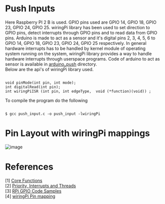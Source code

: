 # Push Inputs

Here Raspberry PI 2 B is used. GPIO pins used are GPIO 14, GPIO 18, GPIO 23, GPIO 24, GPIO 25. wiringPi library has been used to set direction to GPIO pins, detect interrupts through GPIO pins and to read data from GPIO pins. Arduino is made to act as a sensor and it's digital pins 2, 3, 4, 5, 6 to GPIO 14, GPIO 18, GPIO 23, GPIO 24, GPIO 25 respectively. In general hardware interrupts has to be handled by kernel module of operating system running on the system, wiringPi library provides a way to handle hardware interrupts through userspace programs. Code of arduino to act as sensor is available in [arduino_push](https://github.com/SvrAdityaReddy/RTOS/tree/master/Assignment_2/push_inputs/arduino_push) directory. <br>
Below are the api's of wiringPi library used.

```{C}

void pinMode(int pin, int mode);
int digitalRead(int pin);
int wiringPiISR (int pin, int edgeType,  void (*function)(void)) ;

```

To compile the program do the following

```{sh}

$ gcc push_input.c -o push_input -lwiringPi

```

# Pin Layout with wiringPi mappings

![image](https://user-images.githubusercontent.com/19650574/35741154-0ed1d122-085d-11e8-9d10-140f14769e17.png)

# References

[1] [Core Functions](http://wiringpi.com/reference/core-functions/) <br>
[2] [Priority, Interrupts and Threads](http://wiringpi.com/reference/priority-interrupts-and-threads/) <br>
[3] [RPi GPIO Code Samples](https://elinux.org/RPi_GPIO_Code_Samples) <br>
[4] [wiringPi Pin mapping](http://wiringpi.com/pins/)
